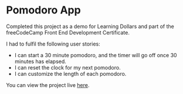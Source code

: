 # Pomodoro App

Completed this project as a demo for Learning Dollars and part of the freeCodeCamp Front End Development Certificate. 

I had to fulfil the following user stories:

* I can start a 30 minute pomodoro, and the timer will go off once 30 minutes has elapsed.
* I can reset the clock for my next pomodoro.
* I can customize the length of each pomodoro.

You can view the project live [here](https://pomodoroh.netlify.app).

 
